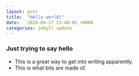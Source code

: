 ```yaml
---
layout: post
title:  "Hello world!"
date:   2020-04-27 23:48:01 +0800
categories: jekyll update
---
```


### Just trying to say hello

* This is a great way to get into writing apparently.
* This is what bits are made of.
